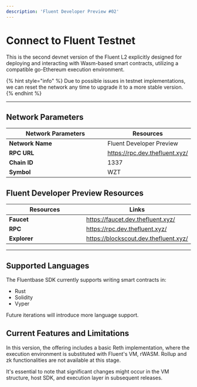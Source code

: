 ```yaml
---
description: 'Fluent Developer Preview #02'
---
```


# Connect to Fluent Testnet

This is the second devnet version of the Fluent L2 explicitly designed for deploying and interacting with Wasm-based smart contracts, utilizing a compatible go-Ethereum execution environment.

{% hint style="info" %}
Due to possible issues in testnet implementations, we can reset the network any time to upgrade it to a more stable version.
{% endhint %}

***

## **Network Parameters**

<table><thead><tr><th width="265">Network Parameters</th><th>Resources</th></tr></thead><tbody><tr><td><strong>Network Name</strong></td><td>Fluent Developer Preview</td></tr><tr><td><strong>RPC URL</strong></td><td><a href="https://rpc.dev.thefluent.xyz/">https://rpc.dev.thefluent.xyz/</a></td></tr><tr><td><strong>Chain ID</strong></td><td>1337</td></tr><tr><td><strong>Symbol</strong></td><td>WZT</td></tr></tbody></table>

## Fluent Developer Preview Resources

<table><thead><tr><th width="266">Resources</th><th>Links</th></tr></thead><tbody><tr><td><strong>Faucet</strong></td><td><a href="https://faucet.dev.thefluent.xyz/">https://faucet.dev.thefluent.xyz/</a></td></tr><tr><td><strong>RPC</strong></td><td><a href="https://rpc.dev.thefluent.xyz/">https://rpc.dev.thefluent.xyz/</a></td></tr><tr><td><strong>Explorer</strong></td><td><a href="https://blockscout.dev.thefluent.xyz/"> https://blockscout.dev.thefluent.xyz/</a></td></tr></tbody></table>

***

## Supported Languages

The Fluentbase SDK currently supports writing smart contracts in:

* Rust
* Solidity
* Vyper

Future iterations will introduce more language support.

## Current Features and Limitations

In this version, the offering includes a basic Reth implementation, where the execution environment is substituted with Fluent's VM, rWASM. Rollup and zk functionalities are not available at this stage.&#x20;

It's essential to note that significant changes might occur in the VM structure, host SDK, and execution layer in subsequent releases.
